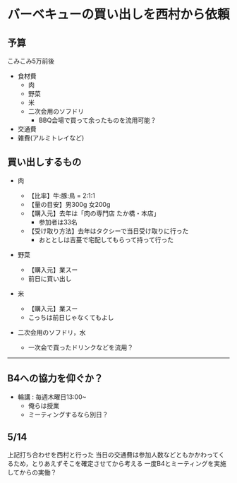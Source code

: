 # バーベキューの買い出しを西村から依頼

## 予算

こみこみ5万前後

- 食材費
  - 肉
  - 野菜
  - 米
  - 二次会用のソフドリ
    - BBQ会場で買って余ったものを流用可能？
- 交通費
- 雑費(アルミトレイなど)

## 買い出しするもの

- 肉
  - 【比率】牛:豚:鳥 = 2:1:1
  - 【量の目安】男300g 女200g
  - 【購入元】去年は「肉の専門店 たか橋・本店」
    - 参加者は33名
  - 【受け取り方法】去年はタクシーで当日受け取りに行った
    - おととしは吉蔓で宅配してもらって持って行った

- 野菜
  - 【購入元】業スー
  - 前日に買い出し

- 米
  - 【購入元】業スー
  - こっちは前日じゃなくてもよし

- 二次会用のソフドリ，水
  - 一次会で買ったドリンクなどを流用？

---

## B4への協力を仰ぐか？

- 輪講 : 毎週木曜日13:00~
  - 俺らは授業
  - ミーティングするなら別日？

## 5/14
上記打ち合わせを西村と行った
当日の交通費は参加人数などともかかわってくるため，とりあえずそこを確定させてから考える
一度B4とミーティングを実施してからの実働？
